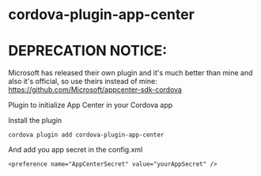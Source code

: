 # cordova-plugin-app-center

DEPRECATION NOTICE:
===================
Microsoft has released their own plugin and it's much better than mine and also it's official, so use theirs instead of mine:
https://github.com/Microsoft/appcenter-sdk-cordova



Plugin to initialize App Center in your Cordova app

Install the plugin
```
cordova plugin add cordova-plugin-app-center
```

And add you app secret in the config.xml
```
<preference name="AppCenterSecret" value="yourAppSecret" />
```

